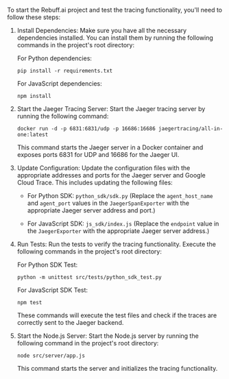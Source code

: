To start the Rebuff.ai project and test the tracing functionality, you'll need to follow these steps:

1. Install Dependencies: Make sure you have all the necessary dependencies installed. You can install them by running the following commands in the project's root directory:

   For Python dependencies:

   ```shell
   pip install -r requirements.txt
   ```

   For JavaScript dependencies:

   ```shell
   npm install
   ```

2. Start the Jaeger Tracing Server: Start the Jaeger tracing server by running the following command:

   ```shell
   docker run -d -p 6831:6831/udp -p 16686:16686 jaegertracing/all-in-one:latest
   ```

   This command starts the Jaeger server in a Docker container and exposes ports 6831 for UDP and 16686 for the Jaeger UI.

3. Update Configuration: Update the configuration files with the appropriate addresses and ports for the Jaeger server and Google Cloud Trace. This includes updating the following files:

   - For Python SDK: `python_sdk/sdk.py` (Replace the `agent_host_name` and `agent_port` values in the `JaegerSpanExporter` with the appropriate Jaeger server address and port.)

   - For JavaScript SDK: `js_sdk/index.js` (Replace the `endpoint` value in the `JaegerExporter` with the appropriate Jaeger server address.)

4. Run Tests: Run the tests to verify the tracing functionality. Execute the following commands in the project's root directory:

   For Python SDK Test:

   ```shell
   python -m unittest src/tests/python_sdk_test.py
   ```

   For JavaScript SDK Test:

   ```shell
   npm test
   ```

   These commands will execute the test files and check if the traces are correctly sent to the Jaeger backend.

5. Start the Node.js Server: Start the Node.js server by running the following command in the project's root directory:

   ```shell
   node src/server/app.js
   ```

   This command starts the server and initializes the tracing functionality.
